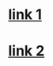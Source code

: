 
# [link 1](https://mailsonpuc.github.io/)


# [link 2](https://mailsonpuc.github.io/pesquisar_anuncios.html)

